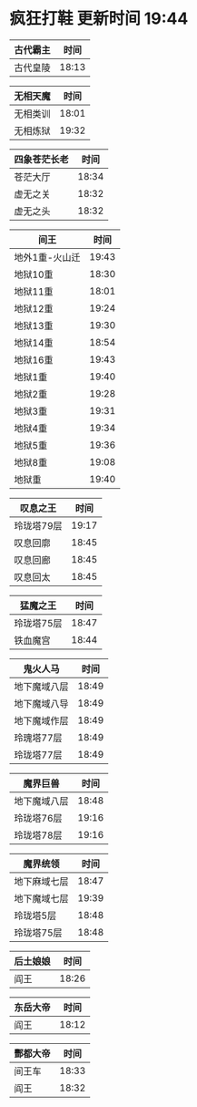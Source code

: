 # 疯狂打鞋 更新时间 19:44

| 古代霸主   | 时间    |
|--------|-------|
| 古代皇陵 | 18:13 |

| 无相天魔   | 时间    |
|--------|-------|
| 无相类训 | 18:01 |
| 无相炼狱 | 19:32 |

| 四象苍茫长老   | 时间    |
|--------|-------|
| 苍茫大厅 | 18:34 |
| 虚无之关 | 18:32 |
| 虚无之头 | 18:32 |

| 间王   | 时间    |
|--------|-------|
| 地外1重-火山迁 | 19:43 |
| 地狱10重 | 18:30 |
| 地狱11重 | 18:01 |
| 地狱12重 | 19:24 |
| 地狱13重 | 19:30 |
| 地狱14重 | 18:54 |
| 地狱16重 | 19:43 |
| 地狱1重 | 19:40 |
| 地狱2重 | 19:28 |
| 地狱3重 | 19:31 |
| 地狱4重 | 19:34 |
| 地狱5重 | 19:36 |
| 地狱8重 | 19:08 |
| 地狱重 | 19:40 |

| 叹息之王   | 时间    |
|--------|-------|
| 玲珑塔79层 | 19:17 |
| 叹息回廓 | 18:45 |
| 叹息回廊 | 18:45 |
| 叹息回太 | 18:45 |

| 猛魔之王   | 时间    |
|--------|-------|
| 玲珑塔75层 | 18:47 |
| 铁血魔宫 | 18:44 |

| 鬼火人马   | 时间    |
|--------|-------|
| 地下魔域八层 | 18:49 |
| 地下魔域八导 | 18:49 |
| 地下魔域作层 | 18:49 |
| 玲瑰塔77层 | 18:49 |
| 玲珑塔77层 | 18:49 |

| 魔界巨兽   | 时间    |
|--------|-------|
| 地下魔域八层 | 18:48 |
| 玲珑塔76层 | 19:16 |
| 玲珑塔78层 | 19:16 |

| 魔界统领   | 时间    |
|--------|-------|
| 地下麻域七层 | 18:47 |
| 地下魔域七层 | 19:39 |
| 玲珑塔5层 | 18:48 |
| 玲珑塔75层 | 18:48 |

| 后土娘娘   | 时间    |
|--------|-------|
| 阎王 | 18:26 |

| 东岳大帝   | 时间    |
|--------|-------|
| 阎王 | 18:12 |

| 酆都大帝   | 时间    |
|--------|-------|
| 间王车 | 18:33 |
| 阎王 | 18:32 |